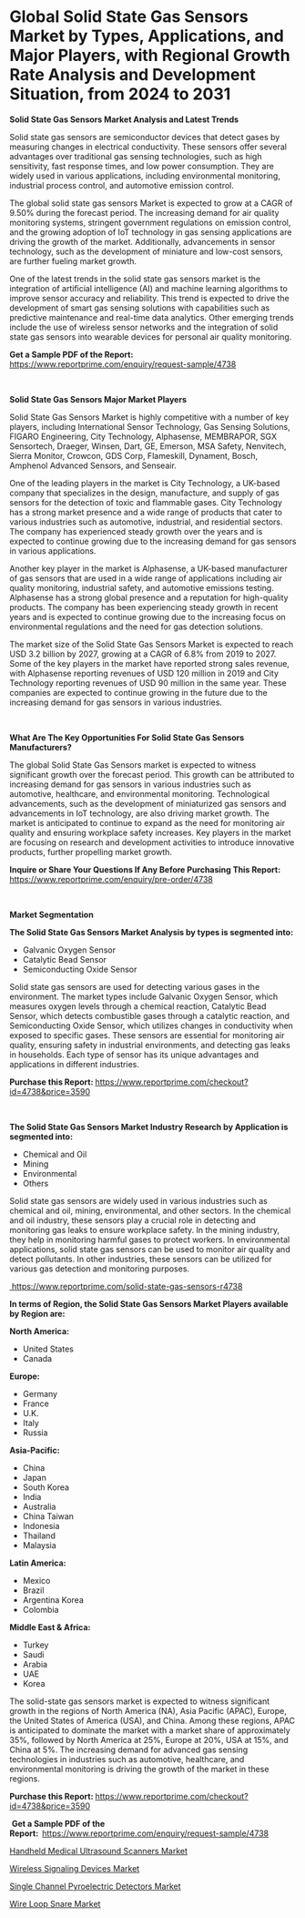 <p><h1>Global Solid State Gas Sensors Market by Types, Applications, and Major Players, with Regional Growth Rate Analysis and Development Situation, from 2024 to 2031</h1></p><p><strong>Solid State Gas Sensors Market Analysis and Latest Trends</strong></p>
<p><p>Solid state gas sensors are semiconductor devices that detect gases by measuring changes in electrical conductivity. These sensors offer several advantages over traditional gas sensing technologies, such as high sensitivity, fast response times, and low power consumption. They are widely used in various applications, including environmental monitoring, industrial process control, and automotive emission control.</p><p>The global solid state gas sensors Market is expected to grow at a CAGR of 9.50% during the forecast period. The increasing demand for air quality monitoring systems, stringent government regulations on emission control, and the growing adoption of IoT technology in gas sensing applications are driving the growth of the market. Additionally, advancements in sensor technology, such as the development of miniature and low-cost sensors, are further fueling market growth.</p><p>One of the latest trends in the solid state gas sensors market is the integration of artificial intelligence (AI) and machine learning algorithms to improve sensor accuracy and reliability. This trend is expected to drive the development of smart gas sensing solutions with capabilities such as predictive maintenance and real-time data analytics. Other emerging trends include the use of wireless sensor networks and the integration of solid state gas sensors into wearable devices for personal air quality monitoring.</p></p>
<p><strong>Get a Sample PDF of the Report:&nbsp;</strong> <a href="https://www.reportprime.com/enquiry/request-sample/4738">https://www.reportprime.com/enquiry/request-sample/4738</a></p>
<p>&nbsp;</p>
<p><strong>Solid State Gas Sensors Major Market Players</strong></p>
<p><p>Solid State Gas Sensors Market is highly competitive with a number of key players, including International Sensor Technology, Gas Sensing Solutions, FIGARO Engineering, City Technology, Alphasense, MEMBRAPOR, SGX Sensortech, Draeger, Winsen, Dart, GE, Emerson, MSA Safety, Nenvitech, Sierra Monitor, Crowcon, GDS Corp, Flameskill, Dynament, Bosch, Amphenol Advanced Sensors, and Senseair.</p><p>One of the leading players in the market is City Technology, a UK-based company that specializes in the design, manufacture, and supply of gas sensors for the detection of toxic and flammable gases. City Technology has a strong market presence and a wide range of products that cater to various industries such as automotive, industrial, and residential sectors. The company has experienced steady growth over the years and is expected to continue growing due to the increasing demand for gas sensors in various applications.</p><p>Another key player in the market is Alphasense, a UK-based manufacturer of gas sensors that are used in a wide range of applications including air quality monitoring, industrial safety, and automotive emissions testing. Alphasense has a strong global presence and a reputation for high-quality products. The company has been experiencing steady growth in recent years and is expected to continue growing due to the increasing focus on environmental regulations and the need for gas detection solutions.</p><p>The market size of the Solid State Gas Sensors Market is expected to reach USD 3.2 billion by 2027, growing at a CAGR of 6.8% from 2019 to 2027. Some of the key players in the market have reported strong sales revenue, with Alphasense reporting revenues of USD 120 million in 2019 and City Technology reporting revenues of USD 90 million in the same year. These companies are expected to continue growing in the future due to the increasing demand for gas sensors in various industries.</p></p>
<p>&nbsp;</p>
<p><strong>What Are The Key Opportunities For Solid State Gas Sensors Manufacturers?</strong></p>
<p><p>The global Solid State Gas Sensors market is expected to witness significant growth over the forecast period. This growth can be attributed to increasing demand for gas sensors in various industries such as automotive, healthcare, and environmental monitoring. Technological advancements, such as the development of miniaturized gas sensors and advancements in IoT technology, are also driving market growth. The market is anticipated to continue to expand as the need for monitoring air quality and ensuring workplace safety increases. Key players in the market are focusing on research and development activities to introduce innovative products, further propelling market growth.</p></p>
<p><strong>Inquire or Share Your Questions If Any Before Purchasing This Report:</strong> <a href="https://www.reportprime.com/enquiry/pre-order/4738">https://www.reportprime.com/enquiry/pre-order/4738</a></p>
<p>&nbsp;</p>
<p><strong>Market Segmentation</strong></p>
<p><strong>The Solid State Gas Sensors Market Analysis by types is segmented into:</strong></p>
<p><ul><li>Galvanic Oxygen Sensor</li><li>Catalytic Bead Sensor</li><li>Semiconducting Oxide Sensor</li></ul></p>
<p><p>Solid state gas sensors are used for detecting various gases in the environment. The market types include Galvanic Oxygen Sensor, which measures oxygen levels through a chemical reaction, Catalytic Bead Sensor, which detects combustible gases through a catalytic reaction, and Semiconducting Oxide Sensor, which utilizes changes in conductivity when exposed to specific gases. These sensors are essential for monitoring air quality, ensuring safety in industrial environments, and detecting gas leaks in households. Each type of sensor has its unique advantages and applications in different industries.</p></p>
<p><strong>Purchase this Report:&nbsp;</strong><a href="https://www.reportprime.com/checkout?id=4738&price=3590">https://www.reportprime.com/checkout?id=4738&price=3590</a></p>
<p>&nbsp;</p>
<p><strong>The Solid State Gas Sensors Market Industry Research by Application is segmented into:</strong></p>
<p><ul><li>Chemical and Oil</li><li>Mining</li><li>Environmental</li><li>Others</li></ul></p>
<p><p>Solid state gas sensors are widely used in various industries such as chemical and oil, mining, environmental, and other sectors. In the chemical and oil industry, these sensors play a crucial role in detecting and monitoring gas leaks to ensure workplace safety. In the mining industry, they help in monitoring harmful gases to protect workers. In environmental applications, solid state gas sensors can be used to monitor air quality and detect pollutants. In other industries, these sensors can be utilized for various gas detection and monitoring purposes.</p></p>
<p><a href="https://www.reportprime.com/solid-state-gas-sensors-r4738">&nbsp;https://www.reportprime.com/solid-state-gas-sensors-r4738</a></p>
<p><strong>In terms of Region, the Solid State Gas Sensors Market Players available by Region are:</strong></p>
<p>
    <p> <strong> North America: </strong>
        <ul>
            <li>United States</li>
            <li>Canada</li>
        </ul>
        </p> 
    <p> <strong> Europe: </strong>
        <ul>
            <li>Germany</li>
            <li>France</li>
            <li>U.K.</li>
            <li>Italy</li>
            <li>Russia</li>
        </ul>
        </p> 
    <p> <strong> Asia-Pacific: </strong>
        <ul>
            <li>China</li>
            <li>Japan</li>
            <li>South Korea</li>
            <li>India</li>
            <li>Australia</li>
            <li>China Taiwan</li>
            <li>Indonesia</li>
            <li>Thailand</li>
            <li>Malaysia</li>
        </ul>
        </p> 
    <p> <strong> Latin America: </strong>
        <ul>
            <li>Mexico</li>
            <li>Brazil</li>
            <li>Argentina Korea</li>
            <li>Colombia</li>
        </ul>
        </p> 
    <p> <strong> Middle East & Africa: </strong>
        <ul>
            <li>Turkey</li>
            <li>Saudi</li>
            <li>Arabia</li>
            <li>UAE</li>
            <li>Korea</li>
        </ul>
    </p>
    </p>
<p><p>The solid-state gas sensors market is expected to witness significant growth in the regions of North America (NA), Asia Pacific (APAC), Europe, the United States of America (USA), and China. Among these regions, APAC is anticipated to dominate the market with a market share of approximately 35%, followed by North America at 25%, Europe at 20%, USA at 15%, and China at 5%. The increasing demand for advanced gas sensing technologies in industries such as automotive, healthcare, and environmental monitoring is driving the growth of the market in these regions.</p></p>
<p><strong>Purchase this Report: </strong><a href="https://www.reportprime.com/checkout?id=4738&price=3590">https://www.reportprime.com/checkout?id=4738&price=3590</a></p>
<p>&nbsp;<strong>Get a Sample PDF of the Report:&nbsp;&nbsp;</strong><a href="https://www.reportprime.com/enquiry/request-sample/4738">https://www.reportprime.com/enquiry/request-sample/4738</a></p>
<p><strong></strong></p>
<p><p><a href="https://issuu.com/reportprime-2/docs/handheld-medical-ultrasound-scanners-market-size-2">Handheld Medical Ultrasound Scanners Market</a></p><p><a href="https://github.com/alexcrou8/Market-Research-Report-List-1/blob/main/wireless-signaling-devices-market.md">Wireless Signaling Devices Market</a></p><p><a href="https://github.com/thereveren80/Market-Research-Report-List-1/blob/main/single-channel-pyroelectric-detectors-market.md">Single Channel Pyroelectric Detectors Market</a></p><p><a href="https://issuu.com/reportprime-2/docs/wire-loop-snare-market-size-2030.pptx">Wire Loop Snare Market</a></p></p>